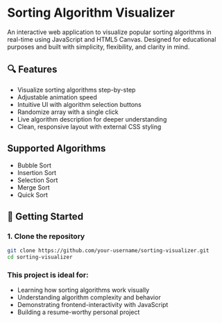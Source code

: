 # Sorting Algorithm Visualizer

An interactive web application to visualize popular sorting algorithms in real-time using JavaScript and HTML5 Canvas. Designed for educational purposes and built with simplicity, flexibility, and clarity in mind.

## 🔍 Features

-  Visualize sorting algorithms step-by-step
-  Adjustable animation speed
-  Intuitive UI with algorithm selection buttons
-  Randomize array with a single click
-  Live algorithm description for deeper understanding
-  Clean, responsive layout with external CSS styling

##  Supported Algorithms

- Bubble Sort
- Insertion Sort
- Selection Sort
- Merge Sort
- Quick Sort

## 🚀 Getting Started

### 1. Clone the repository

```bash
git clone https://github.com/your-username/sorting-visualizer.git
cd sorting-visualizer
```

### This project is ideal for:
- Learning how sorting algorithms work visually
- Understanding algorithm complexity and behavior
- Demonstrating frontend-interactivity with JavaScript
- Building a resume-worthy personal project
